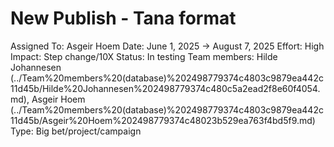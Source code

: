 # New Publish - Tana format

Assigned To: Asgeir Hoem
Date: June 1, 2025 → August 7, 2025
Effort: High
Impact: Step change/10X
Status: In testing
Team members: Hilde Johannesen  (../Team%20members%20(database)%202498779374c4803c9879ea442c11d45b/Hilde%20Johannesen%202498779374c480c5a2ead2f8e60f4054.md), Asgeir Hoem (../Team%20members%20(database)%202498779374c4803c9879ea442c11d45b/Asgeir%20Hoem%202498779374c48023b529ea763f4bd5f9.md)
Type: Big bet/project/campaign
